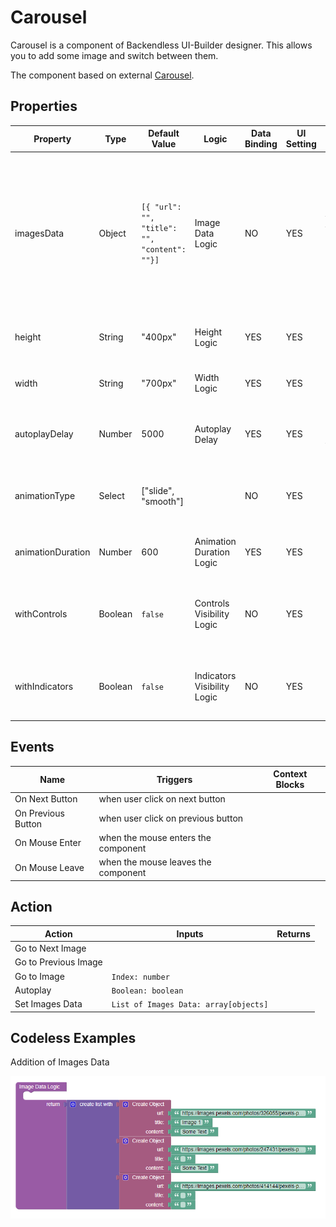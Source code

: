 # Carousel

Carousel is a component of Backendless UI-Builder designer. This allows you to add some image and switch between them.

The component based on external [Carousel](https://getbootstrap.com/docs/5.2/components/carousel/).

## Properties

| Property          | Type    | Default Value                                | Logic                       | Data Binding | UI Setting | Description                                                                                                                                              |
|-------------------|---------|----------------------------------------------|-----------------------------|--------------|------------|----------------------------------------------------------------------------------------------------------------------------------------------------------|
| imagesData        | Object  | `[{ "url": "", "title": "", "content": ""}]` | Image Data Logic            | NO           | YES        | Allows determinate data for carousel. Watch [Codeless Examples](#Examples). Signature of polygon: `{"url": string, "title": string, "content": string }` |
| height            | String  | "400px"                                      | Height Logic                | YES          | YES        | Allows determinate height for images.                                                                                                                    |
| width             | String  | "700px"                                      | Width Logic                 | YES          | YES        | Allows determinate width for images.                                                                                                                     |
| autoplayDelay     | Number  | 5000                                         | Autoplay Delay              | YES          | YES        | Allows determinate delay(ms) for autoplay.                                                                                                               |
| animationType     | Select  | ["slide", "smooth"]                          |                             | NO           | YES        | Allows select type of animation (slide, smooth).                                                                                                         |
| animationDuration | Number  | 600                                          | Animation Duration Logic    | YES          | YES        | Allows determinate duration for animation.                                                                                                               |
| withControls      | Boolean | `false`                                      | Controls Visibility Logic   | NO           | YES        | Allows determine if the control buttons should be visible.                                                                                               |
| withIndicators    | Boolean | `false`                                      | Indicators Visibility Logic | NO           | YES        | Allows determine if the indicators should be visible.                                                                                                    |

## Events

| Name               | Triggers                            | Context Blocks |
|--------------------|-------------------------------------|----------------|
| On Next Button     | when user click on next button      |                |
| On Previous Button | when user click on previous button  |                |
| On Mouse Enter     | when the mouse enters the component |                |
| On Mouse Leave     | when the mouse leaves the component |                |

## Action

| Action               | Inputs                                | Returns |
|----------------------|---------------------------------------|---------|
| Go to Next Image     |                                       |         |
| Go to Previous Image |                                       |         |
| Go to Image          | `Index: number`                       |         |
| Autoplay             | `Boolean: boolean`                    |         |
| Set Images Data      | `List of Images Data: array[objects]` |         |

## <a name="Examples"></a> Codeless Examples

Addition of Images Data

![](example-images/imagesData-example.png)
